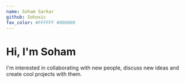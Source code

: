 ```yaml
---
name: Soham Sarkar
github: Sohoxic
fav_color: #FFFFFF #000000
---
```


# Hi, I'm Soham 
I'm interested in collaborating with new people, discuss new ideas and create cool projects with them.

